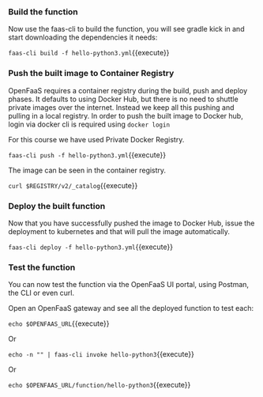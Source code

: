 ### Build  the function
Now use the faas-cli to build the function, you will see gradle kick in and start downloading 
the dependencies it needs:

`faas-cli build -f hello-python3.yml`{{execute}}

### Push the built image to Container Registry
OpenFaaS requires a container registry during the build, push and deploy phases. It defaults to using Docker Hub, 
but there is no need to shuttle private images over the internet. Instead we keep all this pushing and pulling in 
a local registry.
In order to push the built image to Docker hub, login via docker cli is required using 
`docker login`

For this course we have used Private Docker Registry.

`faas-cli push -f hello-python3.yml`{{execute}}

The image can be seen in the container registry.

`curl $REGISTRY/v2/_catalog`{{execute}}

### Deploy the built function
Now that you have successfully pushed the image to Docker Hub, issue the
deployment to kubernetes and that will pull the image automatically.

`faas-cli deploy -f hello-python3.yml`{{execute}}

### Test the function
You can now test the function via the OpenFaaS UI portal, using Postman, 
the CLI or even curl.

Open an OpenFaaS gateway and see all the deployed function to test each:

`echo $OPENFAAS_URL`{{execute}}

Or

`echo -n "" | faas-cli invoke hello-python3`{{execute}}

Or

`echo $OPENFAAS_URL/function/hello-python3`{{execute}}
